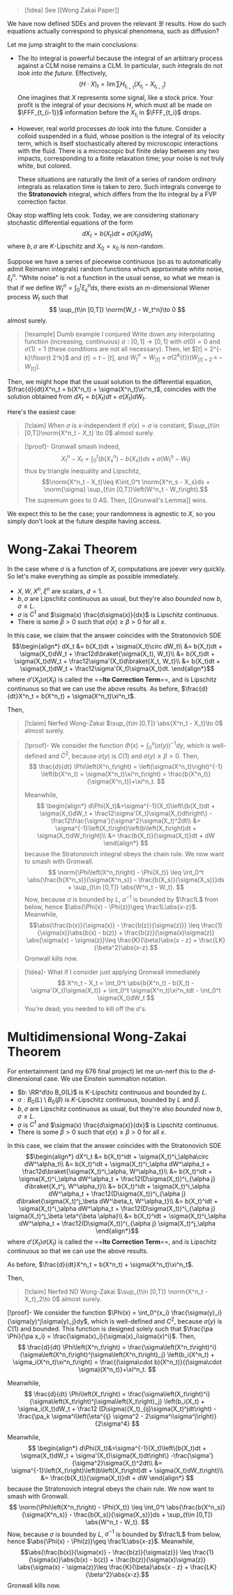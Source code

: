 >[!idea]
>See [[Wong Zakai Paper]]



We have now defined SDEs and proven the relevant $\exists !$ results. How do such equations actually correspond to physical phenomena, such as diffusion?

Let me jump straight to the main conclusions:
- The Ito integral is powerful because the integral of an arbitrary process against a CLM noise remains a CLM. In particular, such integrals do not *look into the future.* Effectively,$$
  (H\cdot X)_t = \lim \sum H_{t_{i-1}} (X_{t_i} - X_{t_{i-1}})
  $$One imagines that $X$ represents some signal, like a stock price. Your profit is the integral of your decisions $H$, which must all be made on $\FFF_{t_{i-1}}$ information before the $X_{t_{i}}$ in $\FFF_{t_i}$ drops.
- However, real world processes *do* look into the future. Consider a colloid suspended in a fluid, whose position is the integral of its velocity term, which is itself stochastically altered by microscopic interactions with the fluid. There is a microscopic but finite delay between any two impacts, corresponding to a finite relaxation time; your noise is not truly white, but colored.
  
  These situations are naturally the limit of a series of random *ordinary* integrals as relaxation time is taken to zero. Such integrals converge to the **Stratonovich** integral, which differs from the Ito integral by a FVP correction factor.

Okay stop waffling lets cook. Today, we are considering stationary stochastic differential equations of the form$$dX_t = b(X_t)dt + \sigma(X_t)dW_t$$where $b,\sigma$ are $K$-Lipschitz and $X_0 = x_0$ is non-random.

Suppose we have a series of piecewise continuous (so as to automatically admit Reimann integrals) random functions which approximate white noise, $\xi^n_t$. "White noise" is not a function in the usual sense, so what we mean is that if we define $W^n_t = \int_0^t \xi^n_s ds$, there exists an $m$-dimensional Wiener process $W_t$ such that$$
\sup_{t\in [0,T]} \norm{W_t - W_t^n}\to 0
$$almost surely.

>[!example] Dumb example I conjured
>Write down any interpolating function (increasing, continuous) $\sigma:[0,1]\to [0,1]$ with $\sigma(0) = 0$ and $\sigma(1) = 1$ (these conditions are not all necessary). Then, let $[t] = 2^{-k}\floor{t 2^k}$ and $\{t\} = t - [t]$, and $W^n_t = W_{[t]} + \sigma(2^k\{t\})(W_{[t]+2^{-k}} - W_{[t]})$.

Then, we might hope that the usual solution to the differential equation, $\frac{d}{dt}X^n_t = b(X^n_t) + \sigma(X^n_t)\xi^n_t$, coincides with the solution obtained from $dX_t = b(X_t)dt + \sigma(X_t)dW_t$.

Here's the easiest case:

> [!claim] When $\sigma$ is $x$-independent
> If $\sigma(x) = \sigma$ is constant, $\sup_{t\in [0,T]}\norm{X^n_t - X_t} \to 0$ almost surely.

>[!proof]- Gronwall smash
> Indeed,$$X^n_t - X_t = \int_0^t \left(b(X^n_s) - b(X_s)\right)ds + \sigma(W^n_t - W_t)$$thus by triangle inequality and Lipschitz,$$\norm{X^n_t - X_t}\leq K\int_0^t \norm{X^n_s - X_s}ds + \norm{\sigma} \sup_{t\in [0,T]}\left(W^n_t - W_t\right).$$The supremum goes to $0$ AS. Then, [[Gronwall's Lemma]] wins.

We expect this to be the case; your randomness is agnostic to $X$, so you simply don't look at the future despite having access.

# Wong-Zakai Theorem

In the case where $\sigma$ is a function of $X$, computations are joever very quickly. So let's make everything as simple as possible immediately.
- $X,W, X^n, \xi^n$ are scalars, $d = 1$.
- $b,\sigma$ are Lipschitz continuous as usual, but they're also *bounded* now $b,\sigma \leq L$.
- $\sigma$ is $C^1$ and $\sigma(x) \frac{d\sigma(x)}{dx}$ is Lipschitz continuous.
- There is some $\beta > 0$ such that $\sigma(x)\geq\beta > 0$ for all $x$.

In this case, we claim that the answer coincides with the Stratonovich SDE
$$\begin{align*}
dX_t &= b(X_t)dt + \sigma(X_t)\circ dW_t\\
&= b(X_t)dt + \sigma(X_t)dW_t + \frac12d\braket{\sigma(X_t), W_t}\\
&= b(X_t)dt + \sigma(X_t)dW_t + \frac12\sigma'(X_t)d\braket{X_t, W_t}\\
&= b(X_t)dt + \sigma(X_t)dW_t + \frac12\sigma'(X_t)\sigma(X_t)dt.
\end{align*}$$where $\sigma'(X_t)\sigma(X_t)$ is called the ==**Ito Correction Term**==, and is Lipschitz continuous so that we can use the above results. As before, $\frac{d}{dt}X^n_t = b(X^n_t) + \sigma(X^n_t)\xi^n_t$.

Then,

> [!claim] Nerfed Wong-Zakai
> $\sup_{t\in [0,T]} \abs{X^n_t - X_t}\to 0$ almost surely.

> [!proof]-
> We consider the function $\Phi(x) = \int_0^x \left(\sigma(y)\right)^{-1} dy$, which is well-defined and $C^2$, because $\sigma(y)$ is $C(1)$ and $\sigma(y) \geq \beta > 0$. Then,
> $$
> \frac{d}{dt} \Phi\left(X^n_t\right) = \left(\sigma(X^n_t)\right)^{-1} \left(b(X^n_t) + \sigma(X^n_t)\xi^n_t\right) = \frac{b(X^n_t)}{\sigma(X^n_t)}+\xi^n_t.
> $$
> 
> Meanwhile,$$
> \begin{align*}
> d\Phi(X_t)&=\sigma^{-1}(X_t)\left\{b(X_t)dt + \sigma(X_t)dW_t + \frac12\sigma'(X_t)\sigma(X_t)dt\right\} -\frac12\frac{\sigma'}{\sigma^2}\sigma(X_t)^2dt\\
> &= \sigma^{-1}\left(X_t\right)\left(b\left(X_t\right)dt + \sigma(X_t)dW_t\right)\\
> &= \frac{b(X_t)}{\sigma(X_t)}dt + dW
> \end{align*}
> $$because the Stratonovich integral obeys the chain rule. We now want to smash with Gronwall.$$
> \norm{\Phi\left(X^n_t\right) - \Phi(X_t)} \leq \int_0^t \abs{\frac{b(X^n_s)}{\sigma(X^n_s)} - \frac{b(X_s)}{\sigma(X_s)}}ds + \sup_{t\in [0,T]} \abs{W^n_t - W_t}.
> $$Now, because $\sigma$ is bounded by $L$, $\sigma^{-1}$ is bounded by $\frac1L$ from below, hence $\abs{\Phi(x) - \Phi(z)}\geq \frac1L\abs{x-z}$. Meanwhile,$$\abs{\frac{b(x)}{\sigma(x)} - \frac{b(z)}{\sigma(z)}} \leq \frac{1}{\sigma(x)}\abs{b(x) - b(z)} + \frac{b(z)}{\sigma(x)\sigma(z)} \abs{\sigma(x) - \sigma(z)}\leq \frac{K}{\beta}\abs{x - z} + \frac{LK}{\beta^2}\abs{x-z}.$$Gronwall kills now.

> [!idea]- What if I consider just applying Gronwall immediately
> $$
> X^n_t - X_t =  \int_0^t \abs{b(X^n_t) - b(X_t) - \sigma'(X_t)\sigma(X_t)} + \int_0^t \sigma(X^n_t)\xi^n_tdt - \int_0^t \sigma(X_t)dW_t
> $$
> You're dead; you needed to kill off the $\sigma$'s.

# Multidimensional Wong-Zakai Theorem

For entertainment (and my 676 final project) let me un-nerf this to the $d$-dimensional case. We use Einstein summation notation.
- $b: \RR^d\to B_0(L)$ is $K$-Lipschitz continuous and bounded by $L$.
- $\sigma: B_0(L)\setminus B_0(\beta)$ is $K$-Lipschitz continuous, bounded by $L$ and $\beta$.
- $b,\sigma$ are Lipschitz continuous as usual, but they're also *bounded* now $b,\sigma \leq L$.
- $\sigma$ is $C^1$ and $\sigma(x) \frac{d\sigma(x)}{dx}$ is Lipschitz continuous.
- There is some $\beta > 0$ such that $\sigma(x)\geq\beta > 0$ for all $x$.

In this case, we claim that the answer coincides with the Stratonovich SDE
$$\begin{align*}
dX^i_t &= b(X_t)^idt + \sigma(X_t)^i_\alpha\circ dW^\alpha_t\\
&= b(X_t)^idt + \sigma(X_t)^i_\alpha dW^\alpha_t + \frac12d\braket{\sigma(X_t)^i_\alpha, W^\alpha_t}\\
&= b(X_t)^idt + \sigma(X_t)^i_\alpha dW^\alpha_t + \frac12(D\sigma(X_t))^i_{\alpha j} d\braket{X_t^j, W^\alpha_t}\\
&= b(X_t)^idt + \sigma(X_t)^i_\alpha dW^\alpha_t + \frac12(D\sigma(X_t))^i_{\alpha j} d\braket{\sigma(X_t)^j_\beta dW^\beta_t, W^\alpha_t}\\
&= b(X_t)^idt + \sigma(X_t)^i_\alpha dW^\alpha_t + \frac12(D\sigma(X_t))^i_{\alpha j} \sigma(X_t)^j_\beta  \eta^{\beta \alpha}\\
&= b(X_t)^idt + \sigma(X_t)^i_\alpha dW^\alpha_t + \frac12(D\sigma(X_t))^i_{\alpha j} \sigma(X_t)^j_\alpha
\end{align*}$$where $\sigma'(X_t)\sigma(X_t)$ is called the ==**Ito Correction Term**==, and is Lipschitz continuous so that we can use the above results.

As before, $\frac{d}{dt}X^n_t = b(X^n_t) + \sigma(X^n_t)\xi^n_t$.

Then,

> [!claim] Nerfed ND Wong-Zakai
> $\sup_{t\in [0,T]} \norm{X^n_t - X_t}_2\to 0$ almost surely.

[!proof]-
We consider the function $\Phi(x) = \int_0^{x_i} \frac{\sigma(y)_i}{\sigma(y)^j\sigma(y)_j}dy$, which is well-defined and $C^2$, because $\sigma(y)$ is $C(1)$ and bounded. This function is designed solely such that $\frac{\pa \Phi}{\pa x_i} = \frac{\sigma(x)_i}{\sigma(x)_i\sigma(x)^i}$. Then,
$$
\frac{d}{dt} \Phi\left(X^n_t\right) = \frac{\sigma\left(X^n_t\right)^i}{\sigma\left(X^n_t\right)^j\sigma\left(X^n_t\right)_j} \left(b_i(X^n_t) + \sigma_i(X^n_t)\xi^n_t\right) = \frac{(\sigma\cdot b)(X^n_t)}{(\sigma\cdot \sigma)(X^n_t)}+\xi^n_t.
$$

Meanwhile,
$$
\frac{d}{dt} \Phi\left(X_t\right) = \frac{\sigma\left(X_t\right)^i}{\sigma\left(X_t\right)^j\sigma\left(X_t\right)_j} \left(b_i(X_t) + \sigma_i(X_t)dW_t + \frac12 (D\sigma)(X_t)_{ij}\sigma(X_t)^jdt\right) - \frac{\pa_k \sigma^i\left(\eta^{ij} \sigma^2 - 2\sigma^i\sigma^j\right)}{2\sigma^4}
$$


Meanwhile,$$
\begin{align*}
d\Phi(X_t)&=\sigma^{-1}(X_t)\left\{b(X_t)dt + \sigma(X_t)dW_t + \sigma'(X_t)\sigma(X_t)dt\right\} -\frac{\sigma'}{\sigma^2}\sigma(X_t)^2dt\\
&= \sigma^{-1}\left(X_t\right)\left(b\left(X_t\right)dt + \sigma(X_t)dW_t\right)\\
&= \frac{b(X_t)}{\sigma(X_t)}dt + dW
\end{align*}
$$because the Stratonovich integral obeys the chain rule. We now want to smash with Gronwall.$$
\norm{\Phi\left(X^n_t\right) - \Phi(X_t)} \leq \int_0^t \abs{\frac{b(X^n_s)}{\sigma(X^n_s)} - \frac{b(X_s)}{\sigma(X_s)}}ds + \sup_{t\in [0,T]} \abs{W^n_t - W_t}.
$$Now, because $\sigma$ is bounded by $L$, $\sigma^{-1}$ is bounded by $\frac1L$ from below, hence $\abs{\Phi(x) - \Phi(z)}\geq \frac1L\abs{x-z}$. Meanwhile,$$\abs{\frac{b(x)}{\sigma(x)} - \frac{b(z)}{\sigma(z)}} \leq \frac{1}{\sigma(x)}\abs{b(x) - b(z)} + \frac{b(z)}{\sigma(x)\sigma(z)} \abs{\sigma(x) - \sigma(z)}\leq \frac{K}{\beta}\abs{x - z} + \frac{LK}{\beta^2}\abs{x-z}.$$Gronwall kills now.